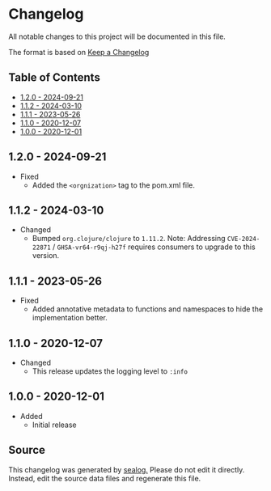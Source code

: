 # Changelog

All notable changes to this project will be documented in this file.

The format is based on [Keep a Changelog](https://keepachangelog.com/en/1.0.0/)

## Table of Contents

* [1.2.0 - 2024-09-21](#120---2024-09-21)
* [1.1.2 - 2024-03-10](#112---2024-03-10)
* [1.1.1 - 2023-05-26](#111---2023-05-26)
* [1.1.0 - 2020-12-07](#110---2020-12-07)
* [1.0.0 - 2020-12-01](#100---2020-12-01)

## 1.2.0 - 2024-09-21

* Fixed
  * Added the `<orgnization>` tag to the pom.xml file.

## 1.1.2 - 2024-03-10

* Changed
  * Bumped `org.clojure/clojure` to `1.11.2`. Note: Addressing `CVE-2024-22871` / `GHSA-vr64-r9qj-h27f` requires consumers to upgrade to this version.

## 1.1.1 - 2023-05-26

* Fixed
  * Added annotative metadata to functions and namespaces to hide the implementation better.

## 1.1.0 - 2020-12-07

* Changed
  * This release updates the logging level to `:info`

## 1.0.0 - 2020-12-01

* Added
  * Initial release

## Source

This changelog was generated by [sealog.](https://github.com/Wall-Brew-Co/lein-sealog)
Please do not edit it directly. Instead, edit the source data files and regenerate this file.
